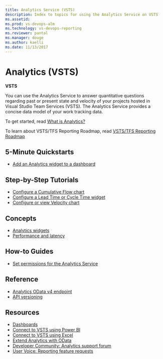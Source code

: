 ```yaml
---
title: Analytics Service (VSTS) 
description: Index to topics for using the Analytics Service on VSTS  
ms.assetid:  
ms.prod: vs-devops-alm
ms.technology: vs-devops-reporting
ms.reviewer: pantal
ms.manager: douge
ms.author: kaelli
ms.date: 11/13/2017
---
```


# Analytics (VSTS) 

**VSTS**  

You can use the Analytics Service to answer quantitative questions regarding past or present state and velocity of your projects hosted in Visual Studio Team Services (VSTS). The Analytics Service provides a concise data model of your work tracking data.  

To get started, read [What is Analytics?](what-is-analytics.md)

To learn about VSTS/TFS Reporting Roadmap, read [VSTS/TFS Reporting Roadmap](./reporting-roadmap.md)

<!---
[!INCLUDE [temp](../_shared/analytics-preview.md)] 
-->
 

## 5-Minute Quickstarts
 - [Add an Analytics widget to a dashboard](enable-analytics-velocity.md)


## Step-by-Step Tutorials

- [Configure a Cumulative Flow chart](../guidance/cumulative-flow.md?toc=/vsts/report/analytics/toc.json&bc=/vsts/report/analytics/breadcrumb/toc.json)
- [Configure a Lead Time or Cycle Time widget](../guidance/cycle-time-and-lead-time.md?toc=/vsts/report/analytics/toc.json&bc=/vsts/report/analytics/breadcrumb/toc.json)
- [Configure or view Velocity chart](../guidance/team-velocity.md?toc=/vsts/report/analytics/toc.json&bc=/vsts/report/analytics/breadcrumb/toc.json)


## Concepts
- [Analytics widgets](analytics-widgets-vsts.md)
- [Performance and latency](performance-latency.md)


## How-to Guides
- [Set permissions for the Analytics Service](analytics-security.md)


## Reference 
- [Analytics OData v4 endpoint](../extend-analytics/data-model-analytics-service.md?toc=/vsts/report/analytics/toc.json&bc=/vsts/report/analytics/breadcrumb/toc.json)
- [API versioning](../extend-analytics/odata-api-version.md?toc=/vsts/report/analytics/toc.json&bc=/vsts/report/analytics/breadcrumb/toc.json)


<!---
Future:
Analytics Views
Understanding Analytics Service data Acquisition
-->

## Resources
- [Dashboards](../dashboards/index.md)
- [Connect to VSTS using Power BI](../powerbi/index.md)
- [Connect to VSTS using Excel](access-analytics-excel.md)
- [Extend Analytics with OData](../extend-analytics/index.md)
- [Developer Community: Analytics support forum](https://developercommunity.visualstudio.com/search.html?f=&type=question+OR+problem&type=question+OR+problem&c=&redirect=search%2Fsearch&sort=relevance&q=VSTS+Analytics)
- [User Voice: Reporting feature requests](https://visualstudio.uservoice.com/forums/330519-visual-studio-team-services/category/145257-dashboards-and-reporting)

<!---
Future:
Ax Pricing Model
Build Dashboard Widget in AX
-->